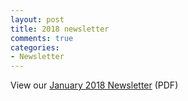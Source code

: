 ```yaml
---
layout: post
title: 2018 newsletter
comments: true
categories:
- Newsletter
---
```


View our [January 2018 Newsletter](http://vietnamvac.isamonkey.org/documents/newsletter-jan2018.pdf) (PDF)